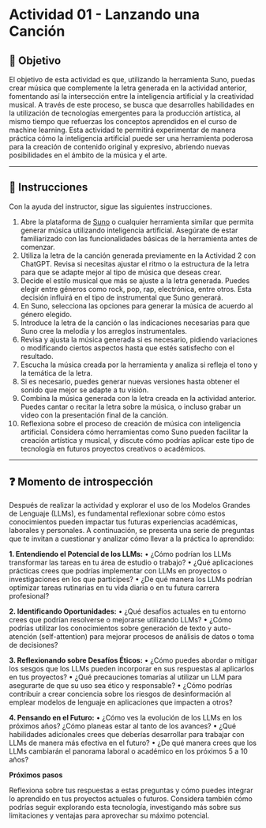# **Actividad 01 - Lanzando una Canción**

## 🎯 **Objetivo**
El objetivo de esta actividad es que, utilizando la herramienta Suno, puedas crear música que complemente la letra generada en la actividad anterior, fomentando así la intersección entre la inteligencia artificial y la creatividad musical. A través de este proceso, se busca que desarrolles habilidades en la utilización de tecnologías emergentes para la producción artística, al mismo tiempo que refuerzas los conceptos aprendidos en el curso de machine learning. Esta actividad te permitirá experimentar de manera práctica cómo la inteligencia artificial puede ser una herramienta poderosa para la creación de contenido original y expresivo, abriendo nuevas posibilidades en el ámbito de la música y el arte.

---

## 📑 Instrucciones
Con la ayuda del instructor, sigue las siguientes instrucciones.
1.	Abre la plataforma de [Suno](https://suno.com/) o cualquier herramienta similar que permita generar música utilizando inteligencia artificial. Asegúrate de estar familiarizado con las funcionalidades básicas de la herramienta antes de comenzar.
2.	Utiliza la letra de la canción generada previamente en la Actividad 2 con ChatGPT. Revisa si necesitas ajustar el ritmo o la estructura de la letra para que se adapte mejor al tipo de música que deseas crear.
3.	Decide el estilo musical que más se ajuste a la letra generada. Puedes elegir entre géneros como rock, pop, rap, electrónica, entre otros. Esta decisión influirá en el tipo de instrumental que Suno generará.
4.	En Suno, selecciona las opciones para generar la música de acuerdo al género elegido.
5.	Introduce la letra de la canción o las indicaciones necesarias para que Suno cree la melodía y los arreglos instrumentales.
6.	Revisa y ajusta la música generada si es necesario, pidiendo variaciones o modificando ciertos aspectos hasta que estés satisfecho con el resultado.
7.	Escucha la música creada por la herramienta y analiza si refleja el tono y la temática de la letra.
8.	Si es necesario, puedes generar nuevas versiones hasta obtener el sonido que mejor se adapte a tu visión.
9.	Combina la música generada con la letra creada en la actividad anterior. Puedes cantar o recitar la letra sobre la música, o incluso grabar un video con la presentación final de la canción.
10.	Reflexiona sobre el proceso de creación de música con inteligencia artificial. Considera cómo herramientas como Suno pueden facilitar la creación artística y musical, y discute cómo podrías aplicar este tipo de tecnología en futuros proyectos creativos o académicos.





---

## ❓ **Momento de introspección**

Después de realizar la actividad y explorar el uso de los Modelos Grandes de Lenguaje (LLMs), es fundamental reflexionar sobre cómo estos conocimientos pueden impactar tus futuras experiencias académicas, laborales y personales. A continuación, se presenta una serie de preguntas que te invitan a cuestionar y analizar cómo llevar a la práctica lo aprendido:

**1.	Entendiendo el Potencial de los LLMs:**
•	¿Cómo podrían los LLMs transformar las tareas en tu área de estudio o trabajo?
•	¿Qué aplicaciones prácticas crees que podrías implementar con LLMs en proyectos o investigaciones en los que participes?
•	¿De qué manera los LLMs podrían optimizar tareas rutinarias en tu vida diaria o en tu futura carrera profesional?

**2.	Identificando Oportunidades:**
•	¿Qué desafíos actuales en tu entorno crees que podrían resolverse o mejorarse utilizando LLMs?
•	¿Cómo podrías utilizar los conocimientos sobre generación de texto y auto-atención (self-attention) para mejorar procesos de análisis de datos o toma de decisiones?

**3.	Reflexionando sobre Desafíos Éticos:**
•	¿Cómo puedes abordar o mitigar los sesgos que los LLMs pueden incorporar en sus respuestas al aplicarlos en tus proyectos?
•	¿Qué precauciones tomarías al utilizar un LLM para asegurarte de que su uso sea ético y responsable?
•	¿Cómo podrías contribuir a crear conciencia sobre los riesgos de desinformación al emplear modelos de lenguaje en aplicaciones que impacten a otros?

**4.	Pensando en el Futuro:**
•	¿Cómo ves la evolución de los LLMs en los próximos años? ¿Cómo planeas estar al tanto de los avances?
•	¿Qué habilidades adicionales crees que deberías desarrollar para trabajar con LLMs de manera más efectiva en el futuro?
•	¿De qué manera crees que los LLMs cambiarán el panorama laboral o académico en los próximos 5 a 10 años?

**Próximos pasos**

Reflexiona sobre tus respuestas a estas preguntas y cómo puedes integrar lo aprendido en tus proyectos actuales o futuros. Considera también cómo podrías seguir explorando esta tecnología, investigando más sobre sus limitaciones y ventajas para aprovechar su máximo potencial.



